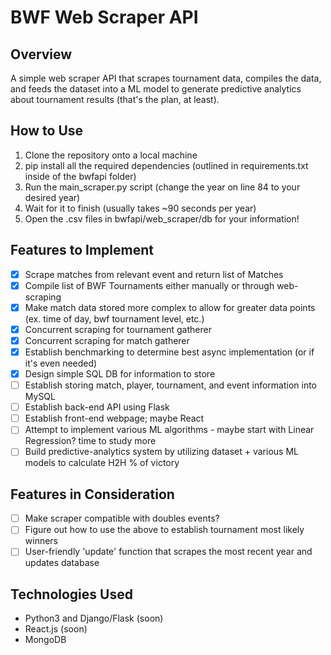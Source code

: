 # BWF Web Scraper API

## Overview
A simple web scraper API that scrapes tournament data, compiles the data, and feeds the dataset into a ML model to generate predictive analytics about tournament results (that's the plan, at least).

## How to Use
1. Clone the repository onto a local machine
2. pip install all the required dependencies (outlined in requirements.txt inside of the bwfapi folder)
3. Run the main_scraper.py script (change the year on line 84 to your desired year) 
4. Wait for it to finish (usually takes ~90 seconds per year)
5. Open the .csv files in bwfapi/web_scraper/db for your information!

## Features to Implement
- [x] Scrape matches from relevant event and return list of Matches
- [x] Compile list of BWF Tournaments either manually or through web-scraping
- [x] Make match data stored more complex to allow for greater data points (ex. time of day, bwf tournament level, etc.)
- [x] Concurrent scraping for tournament gatherer
- [x] Concurrent scraping for match gatherer
- [x] Establish benchmarking to determine best async implementation (or if it's even needed)
- [x] Design simple SQL DB for information to store
- [ ] Establish storing match, player, tournament, and event information into MySQL
- [ ] Establish back-end API using Flask
- [ ] Establish front-end webpage; maybe React
- [ ] Attempt to implement various ML algorithms - maybe start with Linear Regression? time to study more
- [ ] Build predictive-analytics system by utilizing dataset + various ML models to calculate H2H % of victory

## Features in Consideration
- [ ] Make scraper compatible with doubles events?
- [ ] Figure out how to use the above to establish tournament most likely winners
- [ ] User-friendly 'update' function that scrapes the most recent year and updates database

## Technologies Used
* Python3 and Django/Flask (soon)
* React.js (soon)
* MongoDB